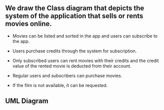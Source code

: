 ## We draw the Class diagram that depicts the system of the application that sells or rents movies online.

* Movies can be listed and sorted in the app and users can subscribe to the app.

* Users purchase credits through the system for subscription.

* Only subscribed users can rent movies with their credits and the credit value of the rented movie is deducted from their account.

* Regular users and subscribers can purchase movies.

* If the film is not available, it can be requested.

## UML Diagram
